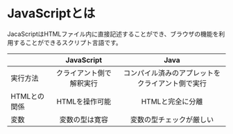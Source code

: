 # JavaScriptとは
JacaScriptはHTMLファイル内に直接記述することができ、ブラウザの機能を利用することができるスクリプト言語です。

|            |       JavaScript       |                      Java                      |
|:-----------|:----------------------:|:----------------------------------------------:|
|実行方法    |クライアント側で解釈実行|コンパイル済みのアプレットをクライアント側で実行|
|HTMLとの関係|      HTMLを操作可能    |                HTMLと完全に分離                |
|変数        |       変数の型は寛容   |            変数の型チェックが厳しい            |
